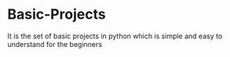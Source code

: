 # Basic-Projects

It is the set of basic projects in python which is simple and easy to understand for the beginners
